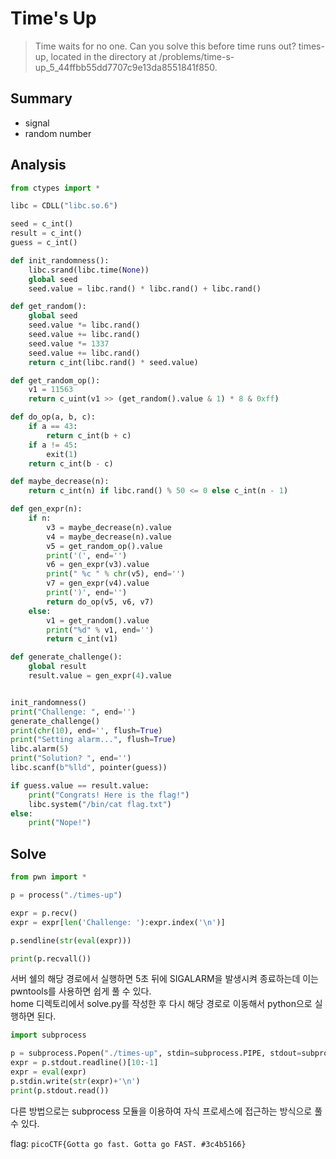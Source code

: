 # Time's Up
> Time waits for no one. Can you solve this before time runs out? times-up, located in the directory at /problems/time-s-up_5_44ffbb55dd7707c9e13da8551841f850.

## Summary
* signal
* random number

## Analysis
``` python
from ctypes import *

libc = CDLL("libc.so.6")

seed = c_int()
result = c_int()
guess = c_int()

def init_randomness():
    libc.srand(libc.time(None))
    global seed
    seed.value = libc.rand() * libc.rand() + libc.rand()

def get_random():
    global seed
    seed.value *= libc.rand()
    seed.value += libc.rand()
    seed.value *= 1337
    seed.value += libc.rand()
    return c_int(libc.rand() * seed.value)

def get_random_op():
    v1 = 11563
    return c_uint(v1 >> (get_random().value & 1) * 8 & 0xff)

def do_op(a, b, c):
    if a == 43:
        return c_int(b + c)
    if a != 45:
        exit(1)
    return c_int(b - c)

def maybe_decrease(n):
    return c_int(n) if libc.rand() % 50 <= 0 else c_int(n - 1)

def gen_expr(n):
    if n:
        v3 = maybe_decrease(n).value
        v4 = maybe_decrease(n).value
        v5 = get_random_op().value
        print('(', end='')
        v6 = gen_expr(v3).value
        print(" %c " % chr(v5), end='')
        v7 = gen_expr(v4).value
        print(')', end='')
        return do_op(v5, v6, v7)
    else:
        v1 = get_random().value
        print("%d" % v1, end='')
        return c_int(v1)

def generate_challenge():
    global result
    result.value = gen_expr(4).value


init_randomness()
print("Challenge: ", end='')
generate_challenge()
print(chr(10), end='', flush=True)
print("Setting alarm...", flush=True)
libc.alarm(5)
print("Solution? ", end='')
libc.scanf(b"%lld", pointer(guess))

if guess.value == result.value:
    print("Congrats! Here is the flag!")
    libc.system("/bin/cat flag.txt")
else:
    print("Nope!")
```

## Solve
``` python
from pwn import *

p = process("./times-up")

expr = p.recv()
expr = expr[len('Challenge: '):expr.index('\n')]

p.sendline(str(eval(expr)))

print(p.recvall())
```
서버 쉘의 해당 경로에서 실행하면 5초 뒤에 SIGALARM을 발생시켜 종료하는데 이는 pwntools를 사용하면 쉽게 풀 수 있다.  
home 디렉토리에서 solve.py를 작성한 후 다시 해당 경로로 이동해서 python으로 실행하면 된다.  
``` python
import subprocess

p = subprocess.Popen("./times-up", stdin=subprocess.PIPE, stdout=subprocess.PIPE)
expr = p.stdout.readline()[10:-1]
expr = eval(expr)
p.stdin.write(str(expr)+'\n')
print(p.stdout.read())
```
다른 방법으로는 subprocess 모듈을 이용하여 자식 프로세스에 접근하는 방식으로 풀 수 있다.  

flag: `picoCTF{Gotta go fast. Gotta go FAST. #3c4b5166}`
